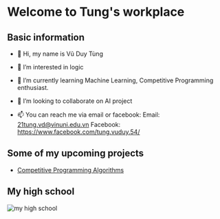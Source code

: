 # Welcome to Tung's workplace


## Basic information
- 👋 Hi, my name is Vũ Duy Tùng

- 👀 I’m interested in logic

- 🌱 I’m currently learning Machine Learning, Competitive Programming enthusiast. 

- 💞️ I’m looking to collaborate on AI project

- 📫 You can reach me via email or facebook:
Email: 21tung.vd@vinuni.edu.vn
Facebook: https://www.facebook.com/tung.vuduy.54/

## Some of my upcoming projects
- [Competitive Programming Algorithms](https://github.com/vu-duy-tung/CP-Algorithm)


## My high school
![my high school](https://scontent.fhan14-2.fna.fbcdn.net/v/t39.30808-6/236899554_4442753122449664_2061037371683072666_n.jpg?_nc_cat=108&ccb=1-7&_nc_sid=e3f864&_nc_ohc=o728dy07cfUAX8EeWzz&_nc_ht=scontent.fhan14-2.fna&oh=00_AfDAGMYIouAarwyves0QArHFO4ucajkgxM64vM_6pNSgCw&oe=63C2AC86)

